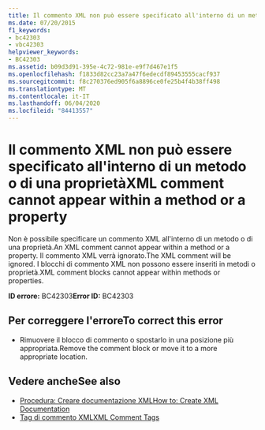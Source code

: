```yaml
---
title: Il commento XML non può essere specificato all'interno di un metodo o di una proprietà
ms.date: 07/20/2015
f1_keywords:
- bc42303
- vbc42303
helpviewer_keywords:
- BC42303
ms.assetid: b09d3d91-395e-4c72-981e-e9f7d467e1f5
ms.openlocfilehash: f1833d82cc23a7a47f6edecdf89453555cacf937
ms.sourcegitcommit: f8c270376ed905f6a8896ce0fe25b4f4b38ff498
ms.translationtype: MT
ms.contentlocale: it-IT
ms.lasthandoff: 06/04/2020
ms.locfileid: "84413557"
---
```

# <a name="xml-comment-cannot-appear-within-a-method-or-a-property"></a><span data-ttu-id="fb1d0-102">Il commento XML non può essere specificato all'interno di un metodo o di una proprietà</span><span class="sxs-lookup"><span data-stu-id="fb1d0-102">XML comment cannot appear within a method or a property</span></span>
<span data-ttu-id="fb1d0-103">Non è possibile specificare un commento XML all'interno di un metodo o di una proprietà.</span><span class="sxs-lookup"><span data-stu-id="fb1d0-103">An XML comment cannot appear within a method or a property.</span></span> <span data-ttu-id="fb1d0-104">Il commento XML verrà ignorato.</span><span class="sxs-lookup"><span data-stu-id="fb1d0-104">The XML comment will be ignored.</span></span> <span data-ttu-id="fb1d0-105">I blocchi di commento XML non possono essere inseriti in metodi o proprietà.</span><span class="sxs-lookup"><span data-stu-id="fb1d0-105">XML comment blocks cannot appear within methods or properties.</span></span>  
  
 <span data-ttu-id="fb1d0-106">**ID errore:** BC42303</span><span class="sxs-lookup"><span data-stu-id="fb1d0-106">**Error ID:** BC42303</span></span>  
  
## <a name="to-correct-this-error"></a><span data-ttu-id="fb1d0-107">Per correggere l'errore</span><span class="sxs-lookup"><span data-stu-id="fb1d0-107">To correct this error</span></span>  
  
- <span data-ttu-id="fb1d0-108">Rimuovere il blocco di commento o spostarlo in una posizione più appropriata.</span><span class="sxs-lookup"><span data-stu-id="fb1d0-108">Remove the comment block or move it to a more appropriate location.</span></span>  
  
## <a name="see-also"></a><span data-ttu-id="fb1d0-109">Vedere anche</span><span class="sxs-lookup"><span data-stu-id="fb1d0-109">See also</span></span>

- [<span data-ttu-id="fb1d0-110">Procedura: Creare documentazione XML</span><span class="sxs-lookup"><span data-stu-id="fb1d0-110">How to: Create XML Documentation</span></span>](../programming-guide/program-structure/how-to-create-xml-documentation.md)
- [<span data-ttu-id="fb1d0-111">Tag di commento XML</span><span class="sxs-lookup"><span data-stu-id="fb1d0-111">XML Comment Tags</span></span>](../language-reference/xmldoc/index.md)
